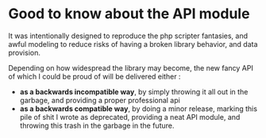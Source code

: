 # Good to know about the API module

It was intentionally designed to reproduce the php scripter fantasies, and awful 
modeling to reduce risks of having a broken library behavior, and data provision.

Depending on how widespread the library may become, the new fancy API of which 
I could be proud of will be delivered either :
* **as a backwards incompatible way**, by simply throwing it all out in the 
garbage, and providing a proper professional api
* **as a backwards compatible way**, by doing a minor release, marking this pile 
of shit I wrote as deprecated, providing a neat API module, and throwing this 
trash in the garbage in the future.